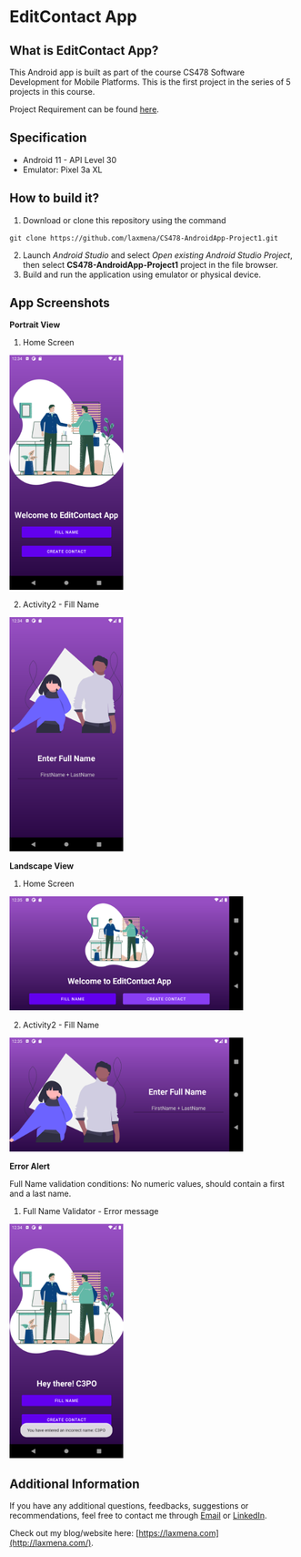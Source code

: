 # EditContact App

## What is EditContact App?
This Android app is built as part of the course CS478 Software Development for Mobile Platforms. This is the first project in the series of 5 projects in this course.

Project Requirement can be found [here](./Project1_Requirements.pdf).

## Specification
- Android 11 - API Level 30
- Emulator: Pixel 3a XL
## How to build it?
1. Download or clone this repository using the command
```
git clone https://github.com/laxmena/CS478-AndroidApp-Project1.git
```
2. Launch _Android Studio_ and select _Open existing Android Studio Project_, then select __CS478-AndroidApp-Project1__ project in the file browser.
3. Build and run the application using emulator or physical device.

## App Screenshots

**Portrait View**

1. Home Screen

<img src="images/1.png" width="200"/>

2. Activity2 - Fill Name

<img src="images/2.png" width="200"/>

**Landscape View**

1. Home Screen

<img src="images/3.png" height="200"/>

2. Activity2 - Fill Name

<img src="images/4.png" height="200"/>

**Error Alert**

Full Name validation conditions: No numeric values, should contain a first and a last name.

1. Full Name Validator - Error message

<img src="images/6.png" width="200"/>

## Additional Information
If you have any additional questions, feedbacks, suggestions or recommendations, feel free to contact me through [Email](mailto:WriteTo@laxmena.com) or [LinkedIn](https://www.linkedin.com/in/lakshmanan-meiyappan/).

Check out my blog/website here: [https://laxmena.com](http://laxmena.com/).